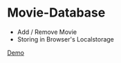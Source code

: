 # Movie-Database

- Add / Remove Movie
- Storing in Browser's Localstorage

[Demo](https://semihsemih.github.io/Movie-Database/)
